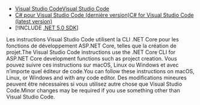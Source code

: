 * [<span data-ttu-id="6241b-101">Visual Studio Code</span><span class="sxs-lookup"><span data-stu-id="6241b-101">Visual Studio Code</span></span>](https://code.visualstudio.com/download)
* [<span data-ttu-id="6241b-102">C# pour Visual Studio Code (dernière version)</span><span class="sxs-lookup"><span data-stu-id="6241b-102">C# for Visual Studio Code (latest version)</span></span>](https://marketplace.visualstudio.com/items?itemName=ms-dotnettools.csharp)
* [!INCLUDE [.NET 5.0 SDK](~/includes/5.0-SDK.md)]

<span data-ttu-id="6241b-103">Les instructions Visual Studio Code utilisent la CLI .NET Core pour les fonctions de développement ASP.NET Core, telles que la création de projet.</span><span class="sxs-lookup"><span data-stu-id="6241b-103">The Visual Studio Code instructions use the .NET Core CLI for ASP.NET Core development functions such as project creation.</span></span> <span data-ttu-id="6241b-104">Vous pouvez suivre ces instructions sur macOS, Linux ou Windows et avec n’importe quel éditeur de code.</span><span class="sxs-lookup"><span data-stu-id="6241b-104">You can follow these instructions on macOS, Linux, or Windows and with any code editor.</span></span> <span data-ttu-id="6241b-105">Des modifications mineures peuvent être nécessaires si vous utilisez autre chose que Visual Studio Code.</span><span class="sxs-lookup"><span data-stu-id="6241b-105">Minor changes may be required if you use something other than Visual Studio Code.</span></span>
